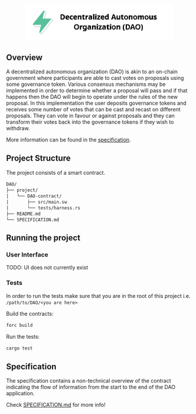 <p align="center">
    <picture>
        <source media="(prefers-color-scheme: dark)" srcset=".docs/dao-logo-dark-theme.png">
        <img alt="multisig logo" width="400px" src=".docs/dao-logo-light-theme.png">
    </picture>
</p>

## Overview

A decentralized autonomous organization (DAO) is akin to an on-chain government where participants are able to cast votes on proposals using some governance token. Various consensus mechanisms may be implemented in order to determine whether a proposal will pass and if that happens then the DAO will begin to operate under the rules of the new proposal. In this implementation the user deposits governance tokens and receives some number of votes that can be cast and recast on different proposals. They can vote in favour or against proposals and they can transform their votes back into the governance tokens if they wish to withdraw.

More information can be found in the [specification](./SPECIFICATION.md).

## Project Structure

The project consists of a smart contract.

<!--Only show most important files e.g. script to run, build etc.-->

```
DAO/
├── project/
|   └── DAO-contract/
|       ├── src/main.sw
|       └── tests/harness.rs
├── README.md
└── SPECIFICATION.md
```

## Running the project

### User Interface

TODO: UI does not currently exist

### Tests

In order to run the tests make sure that you are in the root of this project i.e. `/path/to/DAO/<you are here>`

Build the contracts:

```bash
forc build
```

Run the tests:

```bash
cargo test
```

## Specification

The specification contains a non-technical overview of the contract indicating the flow of information from the start to the end of the DAO application.

Check [SPECIFICATION.md](./SPECIFICATION.md) for more info!

